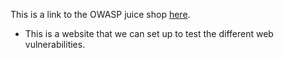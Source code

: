 This is a link to the OWASP juice shop [here](https://github.com/juice-shop/juice-shop).
- This is a website that we can set up to test the different web vulnerabilities.
